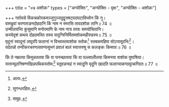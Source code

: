 +++
title = "०७ अशोकः"
types = ["अन्योक्तिः", "अन्योक्तिः - वृक्षः", "अन्योक्तिः - अशोकः"]

+++
गर्वायसे विकचकोरकमञ्जुगुञ्जदुद्वृत्तषट्पदघटाविभवेन किं नु।  
वामभ्रुवां चरणताडनदोहदानि किं नाम न स्मरसि तावदशोक तानि॥ 74 ॥  
उन्मीलयन्ति कुसुमानि मनोरमाणि के नाम नात्र तरवः समयोचितानि।  
कस्येदृशं कथय दोहदमस्ति तस्य यादृग्विनिर्मितमशोकमहीरुहस्य॥ 75 ॥  
मृदूनां स्वादूनां लघुरपि फलानां न विभवस्तवाशोक स्तोकः[^2] स्तबकमहिमा सोऽप्यसुरभिः[^3]।  
यदेतन्नो तन्वीकरचरणलावण्यसुभगं प्रवालं बालं स्यात्तरुषु स कलङ्कः किमपरः॥ 76 ॥  
  
[^2]: अल्पः.

[^3]: सुगन्धरहितः.

किं ते नम्रतया किमुन्नततया किं वा घनच्छायया किं वा पल्लवलीलया किमनया वाशोक पुष्पश्रिया।  
यत्त्वन्मूलनिषण्णखिन्नपथिकस्तोमः[^4] स्तुवन्नन्वहं न स्वादूनि मृदूनि खादति फलान्याकण्ठमुत्कण्ठितः॥ 77 ॥  
  
[^4]: समूहः.
